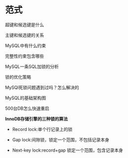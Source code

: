 



# 范式





超键和候选键是什么



主键和候选键的关系



MySQL中有什么约束



完整性约束包含哪些



MySQL一条SQL加锁的分析



锁的优化策略



MySQl死锁问题遇到过吗？怎么解决的





MySQL的基础架构图



500台DB怎么快速重启



**InnoDB存储引擎的三种锁的算法**

* Record lock:单个行记录上的锁

* Gap lock:间隙锁，锁定一个范围，不包括记录本身 
* Next-key lock:record+gap 锁定一个范围，包含记录本身











































